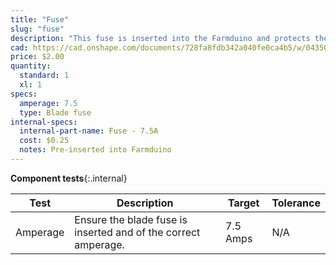 ```yaml
---
title: "Fuse"
slug: "fuse"
description: "This fuse is inserted into the Farmduino and protects the system from power surges."
cad: https://cad.onshape.com/documents/728fa8fdb342a040fe0ca4b5/w/0435033a7c78b02e71d0f721/e/fb458bf7b3e7efa4142b3bc7?renderMode=0&uiState=6255da2946b4a5023f0ae1ff
price: $2.00
quantity:
  standard: 1
  xl: 1
specs:
  amperage: 7.5
  type: Blade fuse
internal-specs:
  internal-part-name: Fuse - 7.5A
  cost: $0.25
  notes: Pre-inserted into Farmduino
---
```


**Component tests**{:.internal}

|Test         |Description  |Target       |Tolerance    |
|-------------|-------------|-------------|-------------|
|Amperage     |Ensure the blade fuse is inserted and of the correct amperage.|7.5 Amps|N/A
